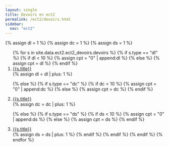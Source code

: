 ```yaml
---
layout: single
title: Devoirs en ect2
permalink: /ect2/devoirs.html
sidebar:
  nav: "ect2"
---
```


{% assign dl = 1 %}
{% assign dc = 1 %}
{% assign ds = 1 %}

<ol>
{% for s in site.data.ect2.ect2_devoirs.devoirs %}
{% if s.type == "dl" %}
{% if dl < 10 %}
{% assign cpt = "0" | append:dl %}
{% else %}
{% assign cpt = dl %}
{% endif %}
<li id="{{s.type}}_{{cpt}}">
<a href="./devoirs/ect2-dl{{cpt}}_enonce.pdf">{{s.title}}</a>
</li>
{% assign dl = dl | plus: 1 %}

{% else %}
{% if s.type == "dc" %}
{% if dc < 10 %}
{% assign cpt = "0" | append:dc %}
{% else %}
{% assign cpt = dc %}
{% endif %}
<li>
<a href="./devoirs/ect2-dc{{cpt}}.pdf">{{s.title}}</a>
</li>
{% assign dc = dc | plus: 1 %}

{% else %}
{% if s.type == "ds" %}
{% if ds < 10 %}
{% assign cpt = "0" | append:ds %}
{% else %}
{% assign cpt = ds %}
{% endif %}
<li>
<a href="./devoirs/ect2-ds{{cpt}}_enonce.pdf">{{s.title}}</a>
</li>
{% assign ds = ds | plus: 1 %}
{% endif %}
{% endif %}
{% endif %}
{% endfor %}
</ol>
